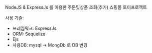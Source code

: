 NodeJS & ExpressJs 를 이용한 주문및상품 조회(추가) 쇼핑몰 토이프로젝트

사용 기술: 
- 프레임워크: ExpressJs
- ORM: Sequelize
- Ejs
- 사용DB: mysql -> MongDb 로 DB 변경
